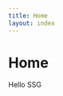 ```yaml
---
title: Home
layout: index
---
```

# Home

Hello SSG

<script>
    test();
    loadTheme();
</script>